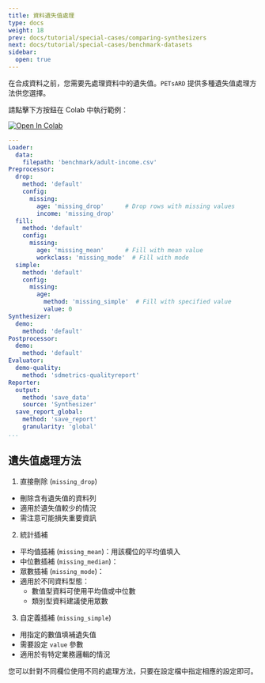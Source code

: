 ```yaml
---
title: 資料遺失值處理
type: docs
weight: 18
prev: docs/tutorial/special-cases/comparing-synthesizers
next: docs/tutorial/special-cases/benchmark-datasets
sidebar:
  open: true
---
```



在合成資料之前，您需要先處理資料中的遺失值。`PETsARD` 提供多種遺失值處理方法供您選擇。

請點擊下方按鈕在 Colab 中執行範例：

[![Open In Colab](https://colab.research.google.com/assets/colab-badge.svg)](https://colab.research.google.com/github/nics-tw/petsard/blob/main/demo/handling-missing-values.ipynb)

```yaml
---
Loader:
  data:
    filepath: 'benchmark/adult-income.csv'
Preprocessor:
  drop:
    method: 'default'
    config:
      missing:
        age: 'missing_drop'      # Drop rows with missing values
        income: 'missing_drop'
  fill:
    method: 'default'
    config:
      missing:
        age: 'missing_mean'      # Fill with mean value
        workclass: 'missing_mode'  # Fill with mode
  simple:
    method: 'default'
    config:
      missing:
        age:
          method: 'missing_simple'  # Fill with specified value
          value: 0
Synthesizer:
  demo:
    method: 'default'
Postprocessor:
  demo:
    method: 'default'
Evaluator:
  demo-quality:
    method: 'sdmetrics-qualityreport'
Reporter:
  output:
    method: 'save_data'
    source: 'Synthesizer'
  save_report_global:
    method: 'save_report'
    granularity: 'global'
...
```

## 遺失值處理方法

1. 直接刪除 (`missing_drop`)

  - 刪除含有遺失值的資料列
  - 適用於遺失值較少的情況
  - 需注意可能損失重要資訊

2. 統計插補

  - 平均值插補 (`missing_mean`)：用該欄位的平均值填入
  - 中位數插補 (`missing_median`)：
  - 眾數插補 (`missing_mode`)：
  - 適用於不同資料型態：
    - 數值型資料可使用平均值或中位數
    - 類別型資料建議使用眾數

3. 自定義插補 (`missing_simple`)

  - 用指定的數值填補遺失值
  - 需要設定 `value` 參數
  - 適用於有特定業務邏輯的情況

您可以針對不同欄位使用不同的處理方法，只要在設定檔中指定相應的設定即可。